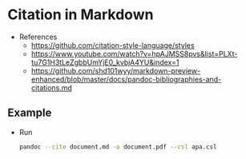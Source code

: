# Citation in Markdown

- References
  - https://github.com/citation-style-language/styles
  - https://www.youtube.com/watch?v=hpAJMSS8pvs&list=PLXt-tu7G1H3tLeZgbbUmYjE0_kvbjA4YU&index=1
  - https://github.com/shd101wyy/markdown-preview-enhanced/blob/master/docs/pandoc-bibliographies-and-citations.md

## Example

- Run
  ```sh
  pandoc --cite document.md -o document.pdf --csl apa.csl
  ```
